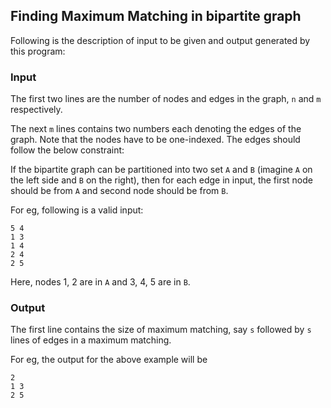 ## Finding Maximum Matching in bipartite graph

Following is the description of input to be given and output generated
by this program:

### Input

The first two lines are the number of nodes and edges in the graph, `n` and `m`
respectively.

The next `m` lines contains two numbers each denoting the edges of the graph.
Note that the nodes have to be one-indexed. The edges should follow the below
constraint:

If the bipartite graph can be partitioned into two set `A` and `B` (imagine `A`
on the left side and `B` on the right), then for each edge in input, the first
node should be from `A` and second node should be from `B`.

For eg, following is a valid input:
```
5 4
1 3
1 4
2 4
2 5
```

Here, nodes 1, 2 are in `A` and 3, 4, 5 are in `B`.

### Output

The first line contains the size of maximum matching, say `s` followed by `s`
lines of edges in a maximum matching.

For eg, the output for the above example will be
```
2
1 3
2 5
```
